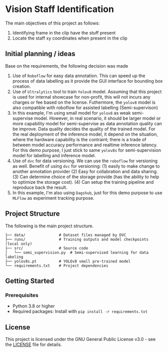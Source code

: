 # Vision Staff Identification
The main objectives of this project as follows:
1. Identifying frame in the clip have the stuff present 
2. Locate the staff xy coordinates when present in the clip

## Initial planning / ideas
Base on the requirements, the following decision was made
1. Use of `Roboflow` for easy data annotation. This can speed up the process of data 
labelling as it provide the GUI interface for bounding box creation. 
2. Use of `Ultralytics` tool to train `Yolov8` model. Assuming that this project is used
for internal showcase for non-profit, this will not incurs any charges or fee based on 
the license. Futhermore, the `yolov8` model is also compatible with roboflow for 
assisted labelling (Semi-supervison)
3. In this example, I'm using small model for `yolov8` as weak semi-supervise model. 
However, in real scenario, it should be larger model or more capability model for 
semi-supervise as data annotation quality can be improve. Data quality decides the
quality of the trained model. For the real deployment of the inference model, it depend 
on the situation, where the hardware capability is the contraint; there is a trade of 
between model accuracy performance and realtime inference latency. For this demo 
purpose, I just stick to same `yolov8s` for semi-supervision model for labelling and 
inference model. 
4. Use of `dvc` for data versioning. We can use the `roboflow` for versioning as well. 
Benefit of using `dvc` for versioning: (1) easily to make change to another annotation
provider (2) Easy for collabration and data sharing. (3) Can determine choice of the 
storage provide (has the ability to help to optimize the storage cost). (4) Can setup
the training pipeline and reproduce back the result. 
5. In this example, I'm also using `Dagshub`, just for this demo purpose to use 
`MLFlow` as experiment tracking purpose.

## Project Structure
The following is the main project structure.
```
├── data/               # Dataset files managed by DVC
├── runs/               # Training outputs and model checkpoints (local only)
├── src/                # Source code
│   └── semi_supervision.py  # Semi-supervised learning for data labeling
├── yolov8s.pt          # YOLOv8 small pre-trained model
└── requirements.txt    # Project dependencies
```

## Getting Started

### Prerequisites
- Python 3.8 or higher
- Required packages: Install with `pip install -r requirements.txt`

## License
This project is licensed under the GNU General Public License v3.0 - see the 
[LICENSE](LICENSE) file for details.
